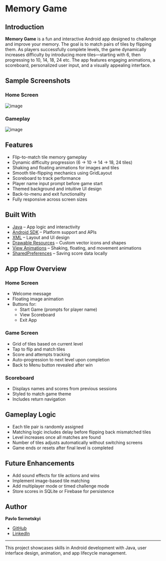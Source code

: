 # Memory Game

## Introduction
**Memory Game** is a fun and interactive Android app designed to challenge and improve your memory. The goal is to match pairs of tiles by flipping them. As players successfully complete levels, the game dynamically increases difficulty by introducing more tiles—starting with 6, then progressing to 10, 14, 18, 24 etc. The app features engaging animations, a scoreboard, personalized user input, and a visually appealing interface.

##  Sample Screenshots
### Home Screen 
![image](https://github.com/user-attachments/assets/2437b9e5-f0e2-4cf1-9c44-293f95f9690b)

### Gameplay
![image](https://github.com/user-attachments/assets/c1b1ad7a-9a51-440b-b00e-c61c81596d5c)

##  Features
- Flip-to-match tile memory gameplay
- Dynamic difficulty progression (6 -> 10 -> 14 -> 18, 24 tiles)
- Shaking and floating animations for images and tiles
- Smooth tile-flipping mechanics using GridLayout
- Scoreboard to track performance
- Player name input prompt before game start
- Themed background and intuitive UI design
- Back-to-menu and exit functionality
- Fully responsive across screen sizes

##  Built With
- [Java](https://www.oracle.com/java/technologies/javase-downloads.html) – App logic and interactivity
- [Android SDK](https://developer.android.com/studio) – Platform support and APIs
- [XML](https://developer.android.com/guide/topics/ui/declaring-layout) – Layout and UI design
- [Drawable Resources](https://developer.android.com/guide/topics/resources/drawable-resource) – Custom vector icons and shapes
- [View Animations](https://developer.android.com/reference/android/view/animation/TranslateAnimation) – Shaking, floating, and movement animations
- [SharedPreferences](https://developer.android.com/training/data-storage/shared-preferences) – Saving score data locally

##  App Flow Overview

### Home Screen
- Welcome message
- Floating image animation
- Buttons for:
    - Start Game (prompts for player name)
    - View Scoreboard
    - Exit App

### Game Screen
- Grid of tiles based on current level
- Tap to flip and match tiles
- Score and attempts tracking
- Auto-progression to next level upon completion
- Back to Menu button revealed after win

### Scoreboard
- Displays names and scores from previous sessions
- Styled to match game theme
- Includes return navigation

##  Gameplay Logic
- Each tile pair is randomly assigned
- Matching logic includes delay before flipping back mismatched tiles
- Level increases once all matches are found
- Number of tiles adjusts automatically without switching screens
- Game ends or resets after final level is completed

##  Future Enhancements
- Add sound effects for tile actions and wins
- Implement image-based tile matching
- Add multiplayer mode or timed challenge mode
- Store scores in SQLite or Firebase for persistence

##  Author

**Pavlo Sernetskyi**
- [GitHub](https://github.com/PavloSernetskyi)
- [LinkedIn](https://www.linkedin.com/in/pavlo-sernetskyi)

---
 This project showcases skills in Android development with Java, user interface design, animation, and app lifecycle management.
